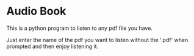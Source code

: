 # Audio Book

This is a python program to listen to any pdf file you have.

Just enter the name of the pdf you want to listen without the '.pdf' when prompted and then enjoy listening it.
